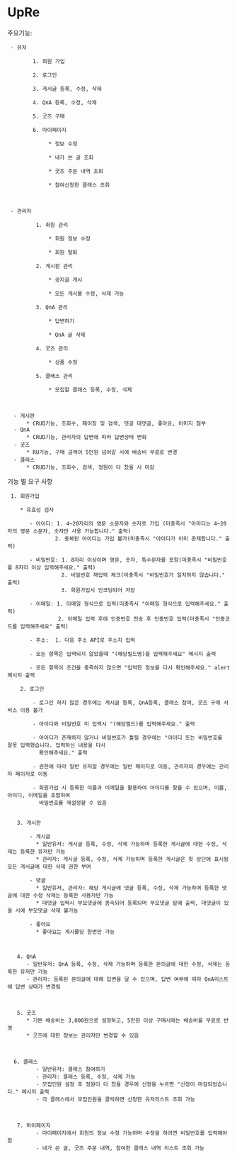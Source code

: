 # UpRe

주요기능: 

     - 유저

            1. 회원 가입

            2. 로그인

            3. 게시글 등록, 수정, 삭제

            4. QnA 등록, 수정, 삭제

            5. 굿즈 구매

            6. 마이페이지

                 * 정보 수정

                 * 내가 쓴 글 조회

                 * 굿즈 주문 내역 조회

                 * 참여신청한 클래스 조회



     - 관리자

             1. 회원 관리

                 * 회원 정보 수정

                 * 회원 탈퇴

             2. 게시판 관리

                 * 공지글 게시

                 * 모든 게시물 수정, 삭제 가능

             3. QnA 관리

                 * 답변하기

                 * QnA 글 삭제

             4. 굿즈 관리

                 * 상품 수정

             5. 클래스 관리

                 * 모집할 클래스 등록, 수정, 삭제



      - 게시판
          * CRUD기능, 조회수, 페이징 및 검색, 댓글 대댓글, 좋아요, 이미지 첨부
      - QnA
          * CRUD기능, 관리자의 답변에 따라 답변상태 변화
      - 굿즈
          * RU기능, 구매 금액이 5만원 넘어갈 시에 배송비 무료로 변경
      - 클래스
          * CRUD기능, 조회수, 검색, 정원이 다 찼을 시 마감



기능 별 요구 사항


     1. 회원가입

        * 유효성 검사

           - 아이디: 1. 4~20자리의 영문 소문자와 숫자로 가입 (미충족시 "아이디는 4~20자의 영문 소문자, 숫자만 사용 가능합니다." 출력)
                   2. 중복된 아이디는 가입 불가(미충족시 "아이디가 이미 존재합니다." 출력)

           - 비밀번호: 1. 8자리 이상이며 영문, 숫자, 특수문자를 포함(미충족시 "비밀번호를 8자리 이상 입력해주세요." 출력)
                     2. 비밀번호 재입력 체크(미충족시 "비밀번호가 일치하지 않습니다." 출력)
                     3. 회원가입시 인코딩되어 저장

           - 이메일: 1. 이메일 형식으로 입력(미충족시 "이메일 형식으로 입력해주세요." 출력)
                    2. 이메일 입력 후에 인증번호 전송 후 인증번호 입력(미충족시 "인증코드를 입력해주세요" 출력)

           - 주소:  1. 다음 주소 API로 주소지 입력 

           - 모든 항목은 입력되지 않았을때 "(해당필드명)을 입력해주세요" 메시지 출력

           - 모든 항목이 조건을 충족하지 않으면 "입력한 정보를 다시 확인해주세요." alert 메시지 출력

        2. 로그인 

            - 로그인 하지 않은 경우에는 게시글 등록, QnA등록, 클래스 참여, 굿즈 구매 서비스 이용 불가

            - 아이디와 비밀번호 미 입력시 "(해당필드)를 입력해주세요." 출력

            - 아이디가 존재하지 않거나 비밀번호가 틀릴 경우에는 "아이디 또는 비밀번호를 잘못 입력했습니다. 입력하신 내용을 다시 
              확인해주세요." 출력

            - 권한에 따라 일반 유저일 경우에는 일반 페이지로 이동, 관리자의 경우에는 관리자 페이지로 이동

            - 회원가입 시 등록한 이름과 이메일을 활용하여 아이디를 찾을 수 있으며, 이름, 아이디, 이메일을 조합하여
              비밀번호를 재설정할 수 있음


       3. 게시판
       
           - 게시글
             * 일반유저: 게시글 등록, 수정, 삭제 가능하며 등록한 게시글에 대한 수정, 삭제는 등록한 유저만 가능
             * 관리자: 게시글 등록, 수정, 삭제 가능하며 등록한 게시글은 윗 상단에 표시됨 모든 게시글에 대한 삭제 권한 부여

           - 댓글
             * 일반유저, 관리자: 해당 게시글에 댓글 등록, 수정, 삭제 가능하며 등록한 댓글에 대한 수정 삭제는 등록한 사용자만 가능
             * 대댓글 입력시 부모댓글에 종속되어 등록되며 부모댓글 밑에 출력, 대댓글이 있을 시에 부모댓글 삭제 불가능

           - 좋아요
             * 좋아요는 게시물당 한번만 가능

           

       4. QnA
          - 일반유저: QnA 등록, 수정, 삭제 가능하며 등록한 문의글에 대한 수정, 삭제는 등록한 유저만 가능
          - 관리자: 등록된 문의글에 대해 답변을 달 수 있으며, 답변 여부에 따라 QnA리스트에 답변 상태가 변경됨

           

       5. 굿즈 
          * 기본 배송비는 3,000원으로 설정하고, 5만원 이상 구매시에는 배송비를 무료로 반영
          * 굿즈에 대한 정보는 관리자만 변경할 수 있음



      6. 클래스
             - 일반유저: 클래스 참여하기
             - 관리자: 클래스 등록, 수정, 삭제 가능
             - 모집인원 설정 후 정원이 다 찼을 경우에 신청을 누르면 "신청이 마감되었습니다." 메시지 출력
             - 각 클래스에서 모집인원을 클릭하면 신청한 유저리스트 조회 가능 



       7. 마이페이지 
             - 마이페이지에서 회원의 정보 수정 가능하며 수정을 하려면 비밀번호를 입력해야함
             - 내가 쓴 글, 굿즈 주문 내역, 참여한 클래스 내역 리스트 조회 가능







